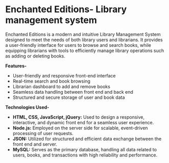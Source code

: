 # Enchanted Editions- Library management system 
Enchanted Editions is a modern and intuitive Library Management System designed to meet the needs of both library users and librarians. It provides a user-friendly interface for users to browse and search books, while equipping librarians with tools to efficiently manage library operations such as adding or deleting books.


**Features-**
- User-friendly and responsive front-end interface
- Real-time search and book browsing
- Librarian dashboard to add and remove books
- Seamless data handling between front end and back end
- Structured and secure storage of user and book data

**Technologies Used-**
- **HTML, CSS, JavaScript, jQuery:** Used to design a responsive, interactive, and dynamic front end for a seamless user experience.
- **Node.js:** Employed on the server side for scalable, event-driven processing of user requests.
- **JSON:** Utilized for structured and efficient data exchange between the front end and server.
- **MySQL:** Serves as the primary database, handling all data related to users, books, and transactions with high reliability and performance.
